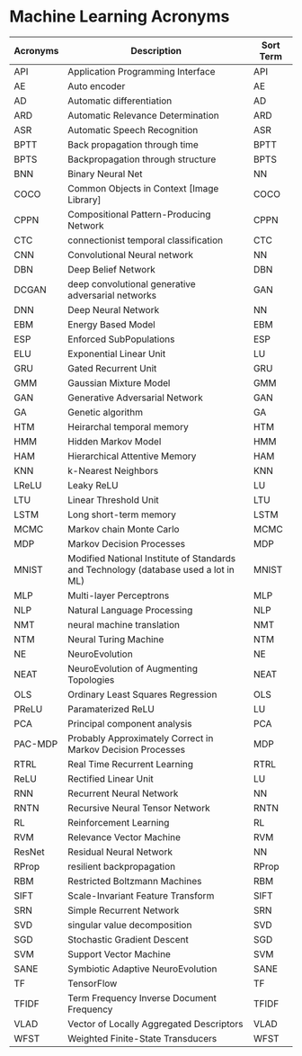 # Machine Learning Acronyms

| Acronyms | Description                                          | Sort Term |
| -------- | ---------------------------------------------------- | --------- |
| API      | Application Programming Interface                    | API       |
| AE       | Auto encoder                                         | AE        |
| AD       | Automatic differentiation                            | AD        |
| ARD      | Automatic Relevance Determination                    | ARD       |
| ASR      | Automatic Speech Recognition                         | ASR       |
| BPTT     | Back propagation through time                        | BPTT      |
| BPTS     | Backpropagation through structure                    | BPTS      |
| BNN      | Binary Neural Net                                    | NN        |
| COCO     | Common Objects in Context [Image Library]            | COCO      |
| CPPN     | Compositional Pattern-Producing Network              | CPPN      |
| CTC      | connectionist temporal classification                | CTC       |
| CNN      | Convolutional Neural network                         | NN        |
| DBN      | Deep Belief Network                                  | DBN       |
| DCGAN    | deep convolutional generative adversarial networks   | GAN       |
| DNN      | Deep Neural Network                                  | NN        |
| EBM      | Energy Based Model                                   | EBM       |
| ESP      | Enforced SubPopulations                              | ESP       |
| ELU      | Exponential Linear Unit                              | LU        |
| GRU      | Gated Recurrent Unit                                 | GRU       |
| GMM      | Gaussian Mixture Model                               | GMM       |
| GAN      | Generative Adversarial Network                       | GAN       |
| GA       | Genetic algorithm                                    | GA        |
| HTM      | Heirarchal temporal memory                           | HTM       |
| HMM      | Hidden Markov Model                                  | HMM       |
| HAM      | Hierarchical Attentive Memory                        | HAM       |
| KNN      | k-Nearest Neighbors                                  | KNN       |
| LReLU    | Leaky ReLU                                           | LU        |
| LTU      | Linear Threshold Unit                                | LTU       |
| LSTM     | Long short-term memory                               | LSTM      |
| MCMC     | Markov chain Monte Carlo                             | MCMC      |
| MDP      | Markov Decision Processes                            | MDP       |
| MNIST    | Modified National Institute of Standards and Technology (database used a lot in ML) | MNIST |
| MLP      | Multi-layer Perceptrons                              | MLP       |
| NLP      | Natural Language Processing                          | NLP       |
| NMT      | neural machine translation                           | NMT       |
| NTM      | Neural Turing Machine                                | NTM       |
| NE       | NeuroEvolution                                       | NE        |
| NEAT     | NeuroEvolution of Augmenting Topologies              | NEAT      |
| OLS      | Ordinary Least Squares Regression                    | OLS       |
| PReLU    | Paramaterized ReLU                                   | LU        |
| PCA      | Principal component analysis                         | PCA       |
| PAC-MDP  | Probably Approximately Correct in Markov Decision Processes | MDP |
| RTRL     | Real Time Recurrent Learning                         | RTRL      |
| ReLU     | Rectified Linear Unit                                | LU        |
| RNN      | Recurrent Neural Network                             | NN        |
| RNTN     | Recursive Neural Tensor Network                      | RNTN      |
| RL       | Reinforcement Learning                               | RL        |
| RVM      | Relevance Vector Machine                             | RVM       |
| ResNet   | Residual Neural Network                              | NN        |
| RProp    | resilient backpropagation                            | RProp     |
| RBM      | Restricted Boltzmann Machines                        | RBM       |
| SIFT     | Scale-Invariant Feature Transform                    | SIFT      |
| SRN      | Simple Recurrent Network                             | SRN       |
| SVD      | singular value decomposition                         | SVD       |
| SGD      | Stochastic Gradient Descent                          | SGD       |
| SVM      | Support Vector Machine                               | SVM       |
| SANE     | Symbiotic Adaptive NeuroEvolution                    | SANE      |
| TF       | TensorFlow                                           | TF        |
| TFIDF    | Term Frequency Inverse Document Frequency            | TFIDF     |
| VLAD     | Vector of Locally Aggregated Descriptors             | VLAD      |
| WFST     | Weighted Finite-State Transducers                    | WFST      |

